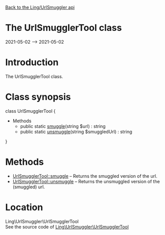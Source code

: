 [Back to the Ling/UrlSmuggler api](https://github.com/lingtalfi/UrlSmuggler/blob/master/doc/api/Ling/UrlSmuggler.md)



The UrlSmugglerTool class
================
2021-05-02 --> 2021-05-02






Introduction
============

The UrlSmugglerTool class.



Class synopsis
==============


class <span class="pl-k">UrlSmugglerTool</span>  {

- Methods
    - public static [smuggle](https://github.com/lingtalfi/UrlSmuggler/blob/master/doc/api/Ling/UrlSmuggler/UrlSmugglerTool/smuggle.md)(string $url) : string
    - public static [unsmuggle](https://github.com/lingtalfi/UrlSmuggler/blob/master/doc/api/Ling/UrlSmuggler/UrlSmugglerTool/unsmuggle.md)(string $smuggledUrl) : string

}






Methods
==============

- [UrlSmugglerTool::smuggle](https://github.com/lingtalfi/UrlSmuggler/blob/master/doc/api/Ling/UrlSmuggler/UrlSmugglerTool/smuggle.md) &ndash; Returns the smuggled version of the url.
- [UrlSmugglerTool::unsmuggle](https://github.com/lingtalfi/UrlSmuggler/blob/master/doc/api/Ling/UrlSmuggler/UrlSmugglerTool/unsmuggle.md) &ndash; Returns the unsmuggled version of the (smuggled) url.





Location
=============
Ling\UrlSmuggler\UrlSmugglerTool<br>
See the source code of [Ling\UrlSmuggler\UrlSmugglerTool](https://github.com/lingtalfi/UrlSmuggler/blob/master/UrlSmugglerTool.php)



